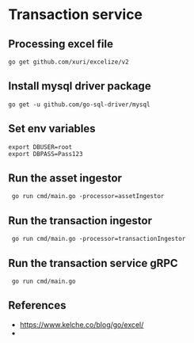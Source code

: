 # Transaction service


## Processing excel file 
```shell
go get github.com/xuri/excelize/v2
```

## Install mysql driver package
```shell
go get -u github.com/go-sql-driver/mysql
```

## Set env variables
```shell
export DBUSER=root
export DBPASS=Pass123
```

## Run the asset ingestor
```shell
 go run cmd/main.go -processor=assetIngestor
```

## Run the transaction ingestor
```shell
 go run cmd/main.go -processor=transactionIngestor
```

## Run the transaction service gRPC
```shell
 go run cmd/main.go 
```


## References
- https://www.kelche.co/blog/go/excel/
- 